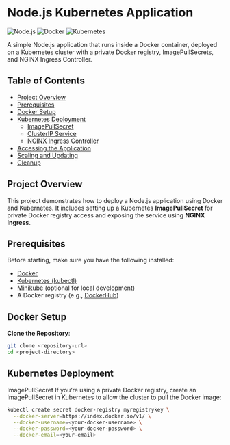 # Node.js Kubernetes Application

![Node.js](https://img.shields.io/badge/Node.js-v14-green) ![Docker](https://img.shields.io/badge/Docker-Enabled-blue) ![Kubernetes](https://img.shields.io/badge/Kubernetes-Deployed-orange)

A simple Node.js application that runs inside a Docker container, deployed on a Kubernetes cluster with a private Docker registry, ImagePullSecrets, and NGINX Ingress Controller.

## Table of Contents

- [Project Overview](#project-overview)
- [Prerequisites](#prerequisites)
- [Docker Setup](#docker-setup)
- [Kubernetes Deployment](#kubernetes-deployment)
  - [ImagePullSecret](#imagepullsecret)
  - [ClusterIP Service](#clusterip-service)
  - [NGINX Ingress Controller](#nginx-ingress-controller)
- [Accessing the Application](#accessing-the-application)
- [Scaling and Updating](#scaling-and-updating)
- [Cleanup](#cleanup)

## Project Overview

This project demonstrates how to deploy a Node.js application using Docker and Kubernetes. It includes setting up a Kubernetes **ImagePullSecret** for private Docker registry access and exposing the service using **NGINX Ingress**.

## Prerequisites

Before starting, make sure you have the following installed:

- [Docker](https://www.docker.com/)
- [Kubernetes (kubectl)](https://kubernetes.io/docs/tasks/tools/)
- [Minikube](https://minikube.sigs.k8s.io/docs/start/) (optional for local development)
- A Docker registry (e.g., [DockerHub](https://hub.docker.com/))

## Docker Setup

 **Clone the Repository**:
   ```bash
   git clone <repository-url>
   cd <project-directory>
```

## Kubernetes Deployment

ImagePullSecret
If you’re using a private Docker registry, create an ImagePullSecret in Kubernetes to allow the cluster to pull the Docker image:
```bash
kubectl create secret docker-registry myregistrykey \
  --docker-server=https://index.docker.io/v1/ \
  --docker-username=<your-docker-username> \
  --docker-password=<your-docker-password> \
  --docker-email=<your-email>
```

